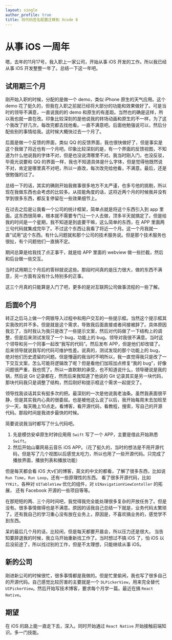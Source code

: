 ```yaml
---
layout: single
author_profile: true
title: 将代码签名配置迁移到 Xcode 8
---
```


# 从事 iOS 一周年

嗯，去年的11月17号，我入职上一家公司，开始从事 iOS 开发的工作。所以我已经从事 iOS 开发整整一年了。总结一下这一年吧。

## 试用期三个月

刚开始入职的时候，分配的是做一个 demo，类似 iPhone 原生的天气应用。这个 demo 花了挺久的，但我在入职之前就已经将大部分的功能和效果做好了。可是当时的领导不满意，一直说我的的 demo 和原生的有差距。当然也的确是这样，所以我也就一直在改。印象比较深刻的是他说我的转场动画和原生的不一样，为了这个我改了好几次，每改完都去找他看。一直不满意吧。后面他勉强说可以，然后分配些别的事情给我。这时候大概快过去一个月了。

后面是做一个反馈的界面，类似 QQ 的反馈界面，我也很快做好了，但是事实是这个我做了将近也有一个月吧。印象比较深刻的是，有一个界面的反馈视图，不知道为什么他说我的字体不对，但是也没说清哪里不对。我当时刚入门，也没反驳，毕竟光说要和 QQ 的界面一样，我也不知道具体是什么字体，但是觉得他既然说不对，肯定是哪里真不对吧，所以一直改，每次改完给他看，不满意。最后，还是很勉强的过了。

总结一下的话，其实的确刚开始我做事很多地方不太严谨，也多亏他的挑剔，所以现在我做东西也会考虑的比较多。从技能角度的话，这将近两个月的时候我并没有学到很多东西，都反复停留在一些效果细节上。

在过去之后是让我看一个公司的统计框架，简单点就是将这个东西引入到 app 里面。这东西很简单，根本就不需要专门让一个人去做，顶多半天就搞定了。但是给我的时间是一个星期，我不知道是到底要干嘛，这么简单的东西，在 APP 里面两三句代码就集成完毕了。不过这个东西让我看了将近一个月。这一个月我就一直“试用”这个东西。有什么问题就和那个公司的技术服务说。但是那个技术服务也很扯，有个问题他们一直搞不定。

期间总算是给我找了点正事干，就是给 APP 里面的 webview 做一些拦截，然后和后台做一些交互。

当时试用期三个月后的答辩就说这些。那段时间真的是压力很大，做的东西不满意，另一方面有没有什么特别多的正事。

这三个月真的只能算是入门了吧，更多的是对互联网公司做事流程的一些了解。


## 后面6个月

转正之后马上做一个网银导入过程中和用户交互的一些提示框。当然这个提示框其实我改的并不多。但是就是这个需求，导致我后面直接或者间接被辞了。具体原因我忘了，当时我认为我只是改了一些提示文案，然后对代码做了一下结构上的调整，但是后来测试发现了一个 bug，功能上的 bug。领导对我很不满意。当时这个领导和另一个同事一起改“我写的代码”。然后发布 APP，但是他们却改错了。后来领导就说我写的代码可维护性差。说真的，测试发现的那个功能上的 bug，绝对他们历史遗留的问题。但是懵逼的我当时不明所以，我一直觉得我只是改了一下交互文案，怎么可能将逻辑改了呢？但是看他们加班加点修复“我的 bug”，好像问题很严重，我也慌了。所以一直默默的承受，也不知道说什么，领导硬说是我的锅，然后说 Git 记录都在，然而后来我知道了他说的 Git 记录其实是另一块代码，那块代码我只是调整了结构，然后刚好和提示框这个需求一起提交了。

领导找我谈话其实有挺多次的把。最深刻的一次是他说我老油条。虽然我表面很平静，但是其实我内心真的很委屈。也是被他这么说了以后，我开始每周末去加班至少一天，每天晚上10点走。看博客，看开源代码，看教程，搜索，写自己的开源代码。那段时间是我进步最快的时候。

简要说说我当时都写了什么代码吧。

1. 先是模仿安卓原生时钟应用用 `Swift` 写了一个 APP，主要是借此开始熟悉 `Swift`。
2. 然后开始山寨网易云音乐 iOS APP。（花了挺久的，当时的想法是不用开源代码，但是写了几个视图以后感觉太吃力，所以也用了一些开源代码。只完成了播放界面，播放列表和播放功能）

但是每天都会看 iOS 大v们的博客，英文的中文的都看，了解了很多东西，比如说 `Run Time`，`Run Loop`，还有一些原理性的东西。
看了很多开源代码，比如 `YYKit`，各种对 `UITableView` 优化的组件，对 `UINavigationViewContoller` 的拓展， 还有 Facebook 开源的一些项目等等。

在那短短的两、三个月时间吧，我觉得我完全能处理很多复杂的开放任务了。但是没有。很多事情做得也是不满意。原因的话我自己总结一下就是，业务代码太繁琐了。还有我自己的学习重心没有放在业务上，原因是，不喜欢搞业务的，感觉学不到东西。

呆的最后几个月的话，比较闲，但是每天都要开晨会，所以压力还是很大。
当告知要辞退我的时候，我立马开始重新找工作了。当时想过不搞 iOS 了，怕 iOS 以后没前途了，所以找过别的工作，但是不太理想，只能继续从事 iOS。

## 新的公司

刚进新公司的时候很忙，很多事情都是我做的。但是忙里偷闲，我也写了很多自己的开源代码。自己感觉比较厉害的主要就是一个 `DLPickerView`，用来完全替代 `UIPickerView`。然后开始写技术博客，要求每个月学一篇。最近在搞 `React Native`。

## 期望

在 iOS 的路上能一直走下去，深入。同时开始通过 `React Native` 开始接触前端知识。多一门技能。




